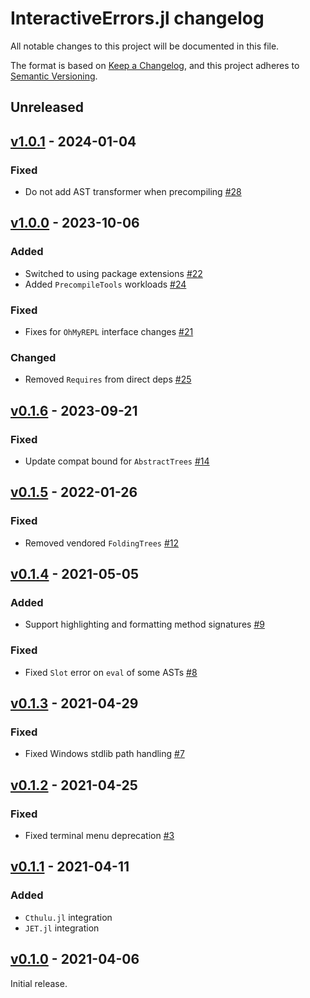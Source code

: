 # InteractiveErrors.jl changelog

All notable changes to this project will be documented in this file.

The format is based on [Keep a Changelog](https://keepachangelog.com/en/1.0.0/),
and this project adheres to [Semantic Versioning](https://semver.org/spec/v2.0.0.html).

## Unreleased

## [v1.0.1] - 2024-01-04

### Fixed

- Do not add AST transformer when precompiling [#28]

## [v1.0.0] - 2023-10-06

### Added

- Switched to using package extensions [#22]
- Added `PrecompileTools` workloads [#24]

### Fixed

- Fixes for `OhMyREPL` interface changes [#21]

### Changed

- Removed `Requires` from direct deps [#25]

## [v0.1.6] - 2023-09-21

### Fixed

- Update compat bound for `AbstractTrees` [#14]

## [v0.1.5] - 2022-01-26

### Fixed

- Removed vendored `FoldingTrees` [#12]

## [v0.1.4] - 2021-05-05

### Added

- Support highlighting and formatting method signatures [#9]

### Fixed

- Fixed `Slot` error on `eval` of some ASTs [#8]

## [v0.1.3] - 2021-04-29

### Fixed

- Fixed Windows stdlib path handling [#7]

## [v0.1.2] - 2021-04-25

### Fixed

- Fixed terminal menu deprecation [#3]

## [v0.1.1] - 2021-04-11

### Added

- `Cthulu.jl` integration
- `JET.jl` integration

## [v0.1.0] - 2021-04-06

Initial release.


<!-- Links generated by Changelog.jl -->

[v0.1.0]: https://github.com/MichaelHatherly/InteractiveErrors.jl/releases/tag/v0.1.0
[v0.1.1]: https://github.com/MichaelHatherly/InteractiveErrors.jl/releases/tag/v0.1.1
[v0.1.2]: https://github.com/MichaelHatherly/InteractiveErrors.jl/releases/tag/v0.1.2
[v0.1.3]: https://github.com/MichaelHatherly/InteractiveErrors.jl/releases/tag/v0.1.3
[v0.1.4]: https://github.com/MichaelHatherly/InteractiveErrors.jl/releases/tag/v0.1.4
[v0.1.5]: https://github.com/MichaelHatherly/InteractiveErrors.jl/releases/tag/v0.1.5
[v0.1.6]: https://github.com/MichaelHatherly/InteractiveErrors.jl/releases/tag/v0.1.6
[v1.0.0]: https://github.com/MichaelHatherly/InteractiveErrors.jl/releases/tag/v1.0.0
[v1.0.1]: https://github.com/MichaelHatherly/InteractiveErrors.jl/releases/tag/v1.0.1
[#3]: https://github.com/MichaelHatherly/InteractiveErrors.jl/issues/3
[#7]: https://github.com/MichaelHatherly/InteractiveErrors.jl/issues/7
[#8]: https://github.com/MichaelHatherly/InteractiveErrors.jl/issues/8
[#9]: https://github.com/MichaelHatherly/InteractiveErrors.jl/issues/9
[#12]: https://github.com/MichaelHatherly/InteractiveErrors.jl/issues/12
[#14]: https://github.com/MichaelHatherly/InteractiveErrors.jl/issues/14
[#21]: https://github.com/MichaelHatherly/InteractiveErrors.jl/issues/21
[#22]: https://github.com/MichaelHatherly/InteractiveErrors.jl/issues/22
[#24]: https://github.com/MichaelHatherly/InteractiveErrors.jl/issues/24
[#25]: https://github.com/MichaelHatherly/InteractiveErrors.jl/issues/25
[#28]: https://github.com/MichaelHatherly/InteractiveErrors.jl/issues/28
